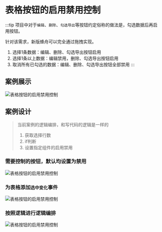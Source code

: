 <!--
 * @Description: 
 * @Author: (于智勇)zhiyong.yu@ytever.com
 * @Date: 2024-12-26 20:22:03
 * @LastEditors: (于智勇)zhiyong.yu@ytever.com
 * @LastEditTime: 2025-01-06 16:41:08
-->
# 表格按钮的启用禁用控制

:::tip
项目中对于`编辑`、`删除`、`勾选导出`等按钮约定俗称的做法是，勾选数据后再启用按钮。

针对该需求，新版蜂舟可以完全通过拖拽实现。

1. 选择1条数据：编辑、删除、勾选导出按钮启用
2. 选择1条以上数据：编辑禁用，删除、勾选导出按钮启用
3. 取消所有已勾选的数据：编辑、删除、勾选导出按钮全部禁用
:::

## 案例展示
![表格按钮的启用禁用控制](http://www.e1024.top/drawing-bed/20250106/表格按钮的启用禁用控制.gif)


## 案例设计

> 当前案例的逻辑编排，和写代码的逻辑是一样的
>
> 1. 获取选择行数
> 2. if判断
> 3. 设置指定组件的启用禁用
>
> 
### **需要控制的按钮，默认均设置为禁用**
![表格按钮的启用禁用控制](http://www.e1024.top/drawing-bed/20250106/启用禁用控制0.png)

### **为表格添加`选中变化`事件**
![表格按钮的启用禁用控制](http://www.e1024.top/drawing-bed/20250106/启用禁用控制1.png)

### **按照逻辑进行逻辑编排**
![表格按钮的启用禁用控制](http://www.e1024.top/drawing-bed/20250106/启用禁用控制2.png)
